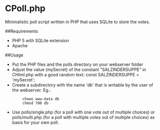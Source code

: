 CPoll.php
=========

Minimalistic poll script written in PHP that uses SQLite to store the votes.

##Requirements

* PHP 5 with SQLite extension
* Apache

##Usage

* Put the PHP files and the polls directory on your webserver folder
* Adjust the value (mySecret) of the constant "SALZINDERSUPPE" in CHtml.php with a good random text:
	const SALZINDERSUPPE = 'mySecret';
* Create a subdirectory with the name 'db' that is writable by the user of the webserver. Eg.:
```
        chown www-data db
        chmod 700 db
```
* Use polls/single.php (for a poll with one vote out of multiple choices) or polls/multi.php (for a poll with multiple votes out of multiple choices) as basis for your own poll.